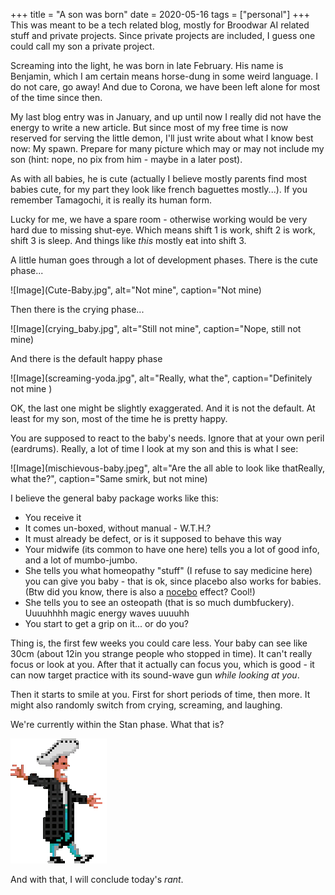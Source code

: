+++
title =  "A son was born"
date = 2020-05-16
tags = ["personal"]
+++
This was meant to be a tech related blog, mostly for Broodwar AI related stuff and private projects. Since private projects are included, I guess one could call my son a private project.

Screaming into the light, he was born in late February. His name is Benjamin, which I am certain means horse-dung in some weird language. I do not care, go away! And due to Corona, we have been left alone for most of the time since then.

My last blog entry was in January, and up until now I really did not have the energy to write a new article. But since most of my free time is now reserved for serving the little demon, I'll just write about what 
I know best now: My spawn. Prepare for many picture which may or may not include my son (hint: nope, no pix from him - maybe in a later post).

As with all babies, he is cute (actually I believe mostly parents find most babies cute, for my part they look like french baguettes mostly...). If you remember Tamagochi, it is really its human form.

Lucky for me, we have a spare room - otherwise working would be very hard due to missing shut-eye. Which means shift 1 is work, shift 2 is work, shift 3 is sleep. And things like *this* mostly eat into shift 3.

A little human goes through a lot of development phases. There is the cute phase...

![Image](Cute-Baby.jpg", alt="Not mine", caption="Not mine)

Then there is the crying phase...

![Image](crying_baby.jpg", alt="Still not mine", caption="Nope, still not mine)

And there is the default happy phase

![Image](screaming-yoda.jpg", alt="Really, what the", caption="Definitely not mine )

OK, the last one might be slightly exaggerated. And it is not the default. At least for my son, most of the time he is pretty happy.

You are supposed to react to the baby's needs. Ignore that at your own peril (eardrums). Really, a lot of time I look at my son and this is what I see:

![Image](mischievous-baby.jpeg", alt="Are the all able to look like thatReally, what the?", caption="Same smirk, but not mine)

I believe the general baby package works like this:
* You receive it
* It comes un-boxed, without manual - W.T.H.?
* It must already be defect, or is it supposed to behave this way
* Your midwife (its common to have one here) tells you a lot of good info, and a lot of mumbo-jumbo.
* She tells you what homeopathy "stuff" (I refuse to say medicine here) you can give you baby - that is ok, since placebo also works for babies. (Btw did you know, there is also a [nocebo](https://en.wikipedia.org/wiki/Nocebo) effect? Cool!)
* She tells you to see an osteopath (that is so much dumbfuckery). Uuuuhhhh magic energy waves uuuuhh
* You start to get a grip on it... or do you?

Thing is, the first few weeks you could care less. Your baby can see like 30cm (about 12in you strange people who stopped in time). It can't really focus or look at you.
After that it actually can focus you, which is good - it can now target practice with its sound-wave gun _while looking at you_.

Then it starts to smile at you. First for short periods of time, then more. It might also randomly switch from crying, screaming, and laughing.

We're currently within the Stan phase. What that is?

![Stan](stan.gif)

And with that, I will conclude today's *rant*.
